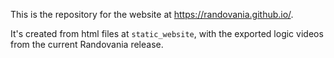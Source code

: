 This is the repository for the website at https://randovania.github.io/.

It's created from html files at `static_website`, with the exported logic videos from the current Randovania release.